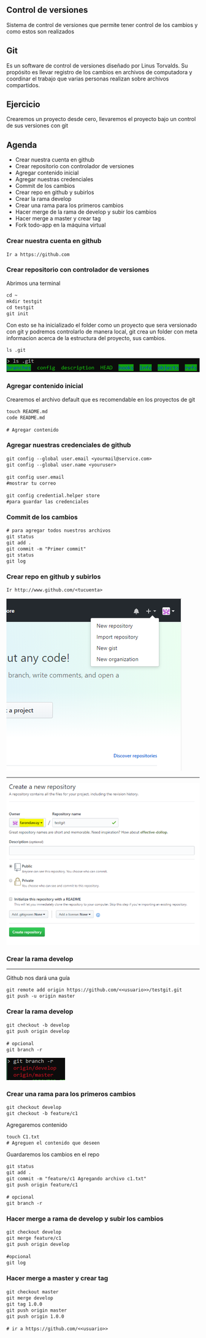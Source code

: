 


## Control de versiones
Sistema de control de versiones que permite tener control de los cambios
y como estos son realizados


## Git 
Es un software de control de versiones diseñado por Linus Torvalds. Su propósito es llevar registro de los cambios en archivos de computadora y coordinar el trabajo que varias personas realizan sobre archivos compartidos.

## Ejercicio
Crearemos un proyecto desde cero, llevaremos el proyecto bajo un control de sus versiones con git

## Agenda
* Crear nuestra cuenta en github
* Crear repositorio con controlador de versiones
* Agregar contenido inicial
* Agregar nuestras credenciales
* Commit de los cambios
* Crear repo en github y subirlos
* Crear la rama develop
* Crear una rama para los primeros cambios
* Hacer merge de la rama de develop  y subir los cambios
* Hacer merge a master y crear tag
* Fork todo-app en la máquina virtual

### Crear nuestra cuenta en github
```
Ir a https://github.com
```
### Crear repositorio con controlador de versiones
Abrimos una terminal
```
cd ~
mkdir testgit
cd testgit
git init
```
Con esto se ha inicializado el folder como un proyecto que sera versionado con git y podremos 
controlarlo de manera local, git crea un folder con meta informacion acerca de la estructura del proyecto, sus cambios.
```
ls .git
```
![](imagenes/cmd01.PNG)
### Agregar contenido inicial
Crearemos el archivo default que es recomendable en los proyectos de git
```
touch README.md
code README.md

# Agregar contenido
```

### Agregar nuestras credenciales de github
```
git config --global user.email <yourmail@service.com>
git config --global user.name <youruser>

git config user.email
#mostrar tu correo

git config credential.helper store
#para guardar las credenciales
```
### Commit de los cambios
```
# para agregar todos nuestros archivos
git status
git add .
git commit -m "Primer commit"
git status
git log
```

### Crear repo en github y subirlos
```
Ir http://www.github.com/<tucuenta>
```
![](imagenes/github01.PNG)
___
![](imagenes/github02.PNG)
### Crear la rama develop
___
Github nos dará una guía
```
git remote add origin https://github.com/<<usuario>>/testgit.git
git push -u origin master
```

### Crear la rama develop
```
git checkout -b develop
git push origin develop

# opcional
git branch -r
```
![](imagenes/cmd02.PNG)
### Crear una rama para los primeros cambios
```
git checkout develop
git checkout -b feature/c1
```
Agregaremos contenido 
```
touch C1.txt
# Agreguen el contenido que deseen
```
Guardaremos los cambios en el repo
```
git status
git add .
git commit -m "feature/c1 Agregando archivo c1.txt"
git push origin feature/c1

# opcional
git branch -r
```
### Hacer merge a rama de develop  y subir los cambios
```
git checkout develop
git merge feature/c1
git push origin develop

#opcional
git log
```

### Hacer merge a master y crear tag
```
git checkout master
git merge develop
git tag 1.0.0
git push origin master
git push origin 1.0.0

# ir a https://github.com/<<usuario>>
```
